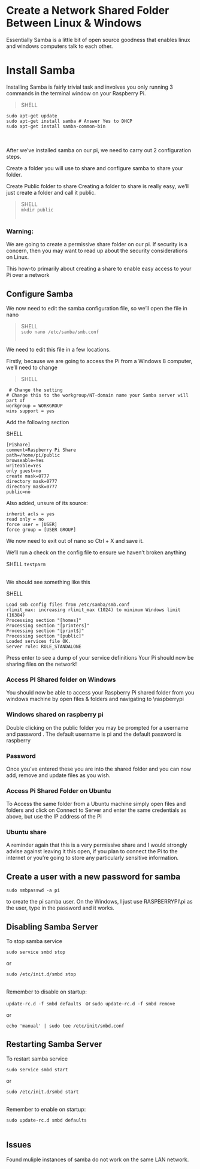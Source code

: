 # Create a Network Shared Folder Between Linux & Windows

Essentially Samba is a little bit of open source goodness that enables linux and windows computers talk to each other.

# Install Samba

Installing Samba is fairly trivial task and involves you only running 3 commands in the terminal window on your Raspberry Pi.


> SHELL   
```
sudo apt-get update
sudo apt-get install samba # Answer Yes to DHCP
sudo apt-get install samba-common-bin
```

<br><br>
After we’ve installed samba on our pi, we need to carry out 2 configuration steps.

Create a folder you will use to share and configure samba to share your folder.

Create Public folder to share
Creating a folder to share is really easy, we’ll just create a folder and call it public. 

> SHELL  <br>
> `mkdir public`  <br><br>


### Warning:
We are going to create a permissive share folder on our pi.
If security is a concern, then you may want to read up about the security considerations on Linux.

This how-to primarily about creating a share to enable easy access to your Pi over a network

## Configure Samba

We now need to edit the samba configuration file, so we’ll open the file in nano


> SHELL <br>
> `sudo nano /etc/samba/smb.conf`   <br><br>



We need to edit this file in a few locations.

Firstly, because we are going to access the Pi from a Windows 8 computer, we’ll need to change

> SHELL  
```
 # Change the setting
# Change this to the workgroup/NT-domain name your Samba server will part of 
workgroup = WORKGROUP
wins support = yes
```

Add the following section

SHELL
```
[PiShare]   
comment=Raspberry Pi Share  
path=/home/pi/public 
browseable=Yes 
writeable=Yes
only guest=no  
create mask=0777  
directory mask=0777  
directory mask=0777   
public=no       
```  
 
 Also added, unsure of its source:
```
inherit acls = yes
read only = no
force user = [USER]
force group = [USER GROUP]
```
 
 
We now need to exit out of nano so Ctrl + X and save it.

We’ll run a check on the config file to ensure we haven’t broken anything

SHELL
`testparm` <br><br>

We should see something like this

SHELL   
```
Load smb config files from /etc/samba/smb.conf
rlimit_max: increasing rlimit_max (1024) to minimum Windows limit (16384)
Processing section "[homes]"
Processing section "[printers]"
Processing section "[print$]"
Processing section "[public]"
Loaded services file OK.
Server role: ROLE_STANDALONE
```

Press enter to see a dump of your service definitions
Your Pi should now be sharing files on the network!

### Access PI Shared folder on Windows
You should now be able to access your Raspberry Pi shared folder from you windows machine by open files & folders and navigating to \\raspberrypi

### Windows shared on raspberry pi
Double clicking on the public folder you may be prompted for a username and password . The default username is pi and the default password is raspberry

### Password
Once you’ve entered these you are into the shared folder and you can now add, remove and update files as you wish.

### Access Pi Shared Folder on Ubuntu
To Access the same folder from a Ubuntu machine simply open files and folders and click on Connect to Server and enter the same credentials as above, but use the IP address of the Pi

### Ubuntu share
A reminder again that this is a very permissive share and I would strongly advise against leaving it this open, if you plan to connect the Pi to the internet or you’re going to store any particularly sensitive information.


## Create a user with a new password for samba

`sudo smbpasswd -a pi`

to create the pi samba user. On the Windows, I just use RASPBERRYPI\pi as the user, type in the password and it works.

## Disabling Samba Server

To stop samba service

`sudo service smbd stop`

or

`sudo /etc/init.d/smbd stop` <br><br>


Remember to disable on startup:

`update-rc.d -f smbd defaults ` or `sudo update-rc.d -f smbd remove `

or

`echo 'manual' | sudo tee /etc/init/smbd.conf`

## Restarting Samba Server

To restart samba service

`sudo service smbd start`

or

`sudo /etc/init.d/smbd start` <br><br>


Remember to enable on startup:

`sudo update-rc.d smbd defaults` <br><br>


## Issues

Found muliple instances of samba do not work on the same LAN network.
